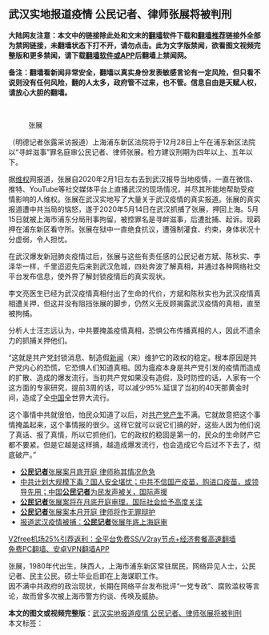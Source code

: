  <h2>武汉实地报道疫情 公民记者、律师张展将被判刑</h2> <p class="notice"><b>大陆网友注意：本文中的链接除此处和文末的<a href="https://github.com/bannedbook/fanqiang" >翻墙</a>软件下载和<a href="https://github.com/killgcd/justmysocks/blob/master/README.md">翻墙推荐</a>链接外全部为禁网链接，未翻墙状态下打不开，请勿点击。此为文字版禁闻，欲看图文视频完整版和更多禁闻，请下载<a href="https://github.com/bannedbook/fanqiang">翻墙软件或APP</a>后翻墙上禁闻网。</p><p>备注：翻墙看新闻非常安全，翻墙以真实身份发表敏感言论有一定风险，但只看不说则没有任何风险，翻的人太多，政府管不过来，也不管。信息自由是天赋人权，请放心大胆的翻墙。</b></p>  <div class="entry"> <br /> <figure><figcaption class="wp-caption-text">张展</figcaption></figure> <p>（明德记者张露采访报道）上海浦东新区法院将于12月28日上午在浦东新区法院以“寻衅滋事”罪名庭审公民记者、律师张展。检方建议刑期为四年以上、五年以下。</p> <p>据<span class='wp_keywordlink_affiliate'><a href="https://www.bannedbook.org/bnews/weiquan/" title="维权" target="_blank">维权</a></span>网报道，张展自2020年2月1日左右去到武汉报导当地疫情，一直在微信、推特、YouTube等社交媒体平台上直播武汉的现场情况，并尽其所能地帮助受疫情影响的人维权。张展在武汉实地写了大量关于武汉疫情的真实报道。张展的真实报道遭中共当局的恼怒，遂于2020年5月14日在武汉抓捕了张展，押回上海。5月15日就被上海市浦东分局刑事拘留，被控罪名是寻衅滋事，后遭批捕、起诉。现羁押在浦东新区看守所。张展在狱中一直绝食抗议，遭强制灌食、约束，身体状况十分虚弱，令人担忧。</p>  <p>在武汉爆发新冠肺炎疫情过后，张展与这些有责任感的公民记者方斌、陈秋实、李泽华一样，千里迢迢先后来到武汉危城，四处奔波了解真相，并通过各种网络社交平台发布信息，使外界了解封锁疫情后的真实现状。</p> <p>李文亮医生已经为武汉疫情真相付出了生命的代价，方斌和陈秋实也为武汉疫情真相遭关押，但这并没有阻挡张展的脚步，仍然义无反顾揭露武汉疫情的真相，直至被拘捕。</p>  <p>分析人士汪志远认为，中共要掩盖疫情真相，恐惧公布传播真相的人，因此不遗余力的抓捕关押他们。</p> <p>“这就是共产党封锁消息、制造假<span class='wp_keywordlink_affiliate'><a href="https://www.bannedbook.org/" title="新闻">新闻</a></span>（来）维护它的政权的稳定。根本原因是共产党内心的恐慌，它恐惧人们知道真相。因为瘟疫本身是共产党引发的疫情而造成的扩散、造成的爆发流行。当初共产党如果没有造假，及时防控的话，人家有一个这方面的专家研究，提前3周的话，可以减少95%.延误了当初的40天那黄金时间，造成了全<span class='wp_keywordlink_affiliate'><a href="https://www.bannedbook.org/" title="中国" target="_blank">中国</a></span>全世界大流行。</p>  <p>这个事情中共就很怕，怕民众知道了以后，对<span class='wp_keywordlink'><a href="https://www.bannedbook.org/forum11/topic275.html" title="禁片：评中国共产党是怎样起家的" target="_blank">共产党产生</a></span>不满。它就故意把这个事情掩盖起来，这个事情报的很少。这样它就可以说它们搞的好，这些人因为他们说了真话、报了真情，所以它抓他们。它的政权的稳固是第一的，民众的生命财产它都不要紧。但是它越是这样搞，越造成爆发流行，也会造成它今后过不下去了，彻底破产。”</p> <ul class='op-related-articles' title='相关阅读'> <li><a href='https://www.bannedbook.org/bnews/baitai/20201220/1451645.html' target='_blank'><b>公民记者</b>张展案月底开庭 律师称其情况危急</a></li> <li><a href='https://www.bannedbook.org/bnews/bannedvideo/20201219/1450779.html' target='_blank'>中共计划大规模下毒？国人安全堪忧；中共不信国产疫苗，购进口疫苗，或领导先用；中国<b>公民记者</b>为民发声被关，国际声援</a></li> <li><a href='https://www.bannedbook.org/bnews/headline/20201219/1450639.html' target='_blank'><b>公民记者</b>张展案将在月底开庭审理，国际社会给予高度关注</a></li> <li><a href='https://www.bannedbook.org/bnews/ssgc/20201219/1450581.html' target='_blank'><b>公民记者</b>张展案本月开庭 律师将作无罪辩护</a></li> <li><a href='https://www.bannedbook.org/bnews/headline/20201217/1449845.html' target='_blank'>报道武汉疫情被捕：<b>公民记者</b>张展年底上海庭审</a></li> </ul> <p class="texttj"> <a href="https://github.com/bannedbook/fanqiang/wiki/V2ray%E6%9C%BA%E5%9C%BA" target="_blank">V2free机场25%引荐返利：全平台免费SS/V2ray节点+经济套餐高速翻墙</a><br/> <a href="https://github.com/bannedbook/fanqiang/wiki/%E7%A6%81%E9%97%BB%E7%BD%91%E5%AE%89%E5%8D%93%E7%BF%BB%E5%A2%99%E6%96%B0%E9%97%BBAPP" target="_blank">免费PC翻墙、安卓VPN翻墙APP</a></p><p>张展，1980年代出生，陕西人，上海市浦东新区常驻居民，网络异见人士，公民记者、民主公民。硕士毕业后即在上海谋职工作。<br /> 因不满中共政府的政治现状，长期在网络平台发布批评“一党专政”、腐败滥权等言论，故而曾多次被上海市警方约谈、传唤及威胁。</p><a name='sharetosocial'></a>       <div><b>本文的图文或视频完整版</b>：<a href='https://www.bannedbook.org/bnews/comments/20201226/1455431.html'>武汉实地报道疫情 公民记者、律师张展将被判刑</a></div>  </div><!--END ENTRY--> <div class="postfooter"> <div>本文标签：</div>  </div><!--END POSTFOOTER--> 
